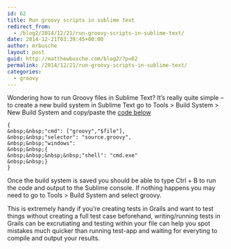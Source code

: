 ```yaml
---
id: 62
title: Run groovy scripts in sublime text
redirect_from:
  - /blog2/2014/12/21/run-groovy-scripts-in-sublime-text/
date: 2014-12-21T03:39:45+00:00
author: mrbusche
layout: post
guid: http://matthewbusche.com/blog2/?p=62
permalink: /2014/12/21/run-groovy-scripts-in-sublime-text/
categories:
  - groovy
---
```

Wondering how to run Groovy files in Sublime Text? It&#8217;s really quite simple &#8211; to create a new build system in Sublime Text go to Tools > Build System > New Build System and copy/paste the [code below](https://gist.github.com/kdabir/2203530)

    {
    &nbsp;&nbsp;"cmd": ["groovy","$file"],
    &nbsp;&nbsp;"selector": "source.groovy",
    &nbsp;&nbsp;"windows":
    &nbsp;&nbsp;{
    &nbsp;&nbsp;&nbsp;&nbsp;"shell": "cmd.exe"
    &nbsp;&nbsp;}
    }


Once the build system is saved you should be able to type Ctrl + B to run the code and output to the Sublime console. If nothing happens you may need to go to Tools > Build System and select groovy.

This is extremely handy if you&#8217;re creating tests in Grails and want to test things without creating a full test case beforehand, writing/running tests in Grails can be excrutiating and testing within your file can help you spot mistakes much quicker than running test-app and waiting for everyting to compile and output your results.